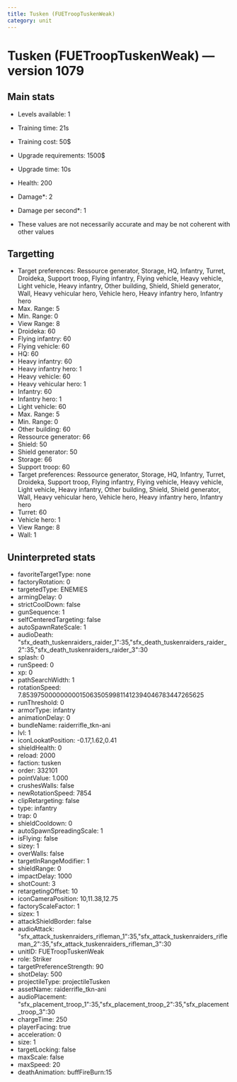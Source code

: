 ```yaml
---
title: Tusken (FUETroopTuskenWeak)
category: unit
---
```


# Tusken (FUETroopTuskenWeak) — version 1079

## Main stats

  * Levels available: 1
  * Training time: 21s
  * Training cost: 50$
  * Upgrade requirements: 1500$
  * Upgrade time: 10s
  * Health: 200
  * Damage*: 2
  * Damage per second*: 1

* These values are not necessarily accurate and may be not coherent with other values

## Targetting

  * Target preferences: Ressource generator, Storage, HQ, Infantry, Turret, Droideka, Support troop, Flying infantry, Flying vehicle, Heavy vehicle, Light vehicle, Heavy infantry, Other building, Shield, Shield generator, Wall, Heavy vehicular hero, Vehicle hero, Heavy infantry hero, Infantry hero
  * Max. Range: 5
  * Min. Range: 0
  * View Range: 8
  * Droideka: 60
  * Flying infantry: 60
  * Flying vehicle: 60
  * HQ: 60
  * Heavy infantry: 60
  * Heavy infantry hero: 1
  * Heavy vehicle: 60
  * Heavy vehicular hero: 1
  * Infantry: 60
  * Infantry hero: 1
  * Light vehicle: 60
  * Max. Range: 5
  * Min. Range: 0
  * Other building: 60
  * Ressource generator: 66
  * Shield: 50
  * Shield generator: 50
  * Storage: 66
  * Support troop: 60
  * Target preferences: Ressource generator, Storage, HQ, Infantry, Turret, Droideka, Support troop, Flying infantry, Flying vehicle, Heavy vehicle, Light vehicle, Heavy infantry, Other building, Shield, Shield generator, Wall, Heavy vehicular hero, Vehicle hero, Heavy infantry hero, Infantry hero
  * Turret: 60
  * Vehicle hero: 1
  * View Range: 8
  * Wall: 1

## Uninterpreted stats

  * favoriteTargetType: none
  * factoryRotation: 0
  * targetedType: ENEMIES
  * armingDelay: 0
  * strictCoolDown: false
  * gunSequence: 1
  * selfCenteredTargeting: false
  * autoSpawnRateScale: 1
  * audioDeath: "sfx_death_tuskenraiders_raider_1":35,"sfx_death_tuskenraiders_raider_2":35,"sfx_death_tuskenraiders_raider_3":30
  * splash: 0
  * runSpeed: 0
  * xp: 0
  * pathSearchWidth: 1
  * rotationSpeed: 7.8539750000000001506350599811412394046783447265625
  * runThreshold: 0
  * armorType: infantry
  * animationDelay: 0
  * bundleName: raiderrifle_tkn-ani
  * lvl: 1
  * iconLookatPosition: -0.17,1.62,0.41
  * shieldHealth: 0
  * reload: 2000
  * faction: tusken
  * order: 332101
  * pointValue: 1.000
  * crushesWalls: false
  * newRotationSpeed: 7854
  * clipRetargeting: false
  * type: infantry
  * trap: 0
  * shieldCooldown: 0
  * autoSpawnSpreadingScale: 1
  * isFlying: false
  * sizey: 1
  * overWalls: false
  * targetInRangeModifier: 1
  * shieldRange: 0
  * impactDelay: 1000
  * shotCount: 3
  * retargetingOffset: 10
  * iconCameraPosition: 10,11.38,12.75
  * factoryScaleFactor: 1
  * sizex: 1
  * attackShieldBorder: false
  * audioAttack: "sfx_attack_tuskenraiders_rifleman_1":35,"sfx_attack_tuskenraiders_rifleman_2":35,"sfx_attack_tuskenraiders_rifleman_3":30
  * unitID: FUETroopTuskenWeak
  * role: Striker
  * targetPreferenceStrength: 90
  * shotDelay: 500
  * projectileType: projectileTusken
  * assetName: raiderrifle_tkn-ani
  * audioPlacement: "sfx_placement_troop_1":35,"sfx_placement_troop_2":35,"sfx_placement_troop_3":30
  * chargeTime: 250
  * playerFacing: true
  * acceleration: 0
  * size: 1
  * targetLocking: false
  * maxScale: false
  * maxSpeed: 20
  * deathAnimation: buffFireBurn:15

